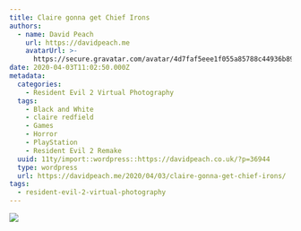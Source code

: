 ```yaml
---
title: Claire gonna get Chief Irons
authors:
  - name: David Peach
    url: https://davidpeach.me
    avatarUrl: >-
      https://secure.gravatar.com/avatar/4d7faf5eee1f055a85788c44936b8995eaab6dfb004e7854ec747ccb272e91ee?s=96&d=mm&r=g
date: 2020-04-03T11:02:50.000Z
metadata:
  categories:
    - Resident Evil 2 Virtual Photography
  tags:
    - Black and White
    - claire redfield
    - Games
    - Horror
    - PlayStation
    - Resident Evil 2 Remake
  uuid: 11ty/import::wordpress::https://davidpeach.co.uk/?p=36944
  type: wordpress
  url: https://davidpeach.me/2020/04/03/claire-gonna-get-chief-irons/
tags:
  - resident-evil-2-virtual-photography
---
```

[![](/assets/RESIDENT-EVIL-2_20190422101647-gNCXLhIzcgm4.jpg)](/assets/RESIDENT-EVIL-2_20190422101647-gNCXLhIzcgm4.jpg)